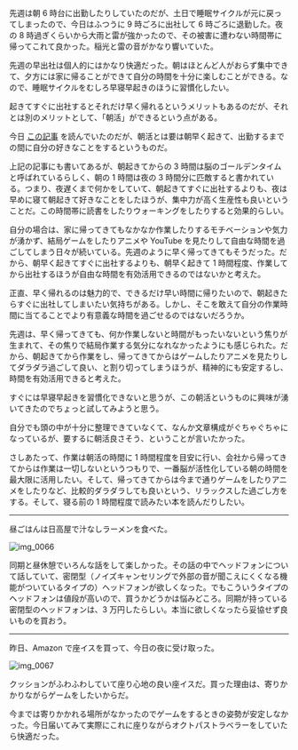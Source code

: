 先週は朝 6 時台に出勤したりしていたのだが、土日で睡眠サイクルが元に戻ってしまったので、今日はふつうに 9 時ごろに出社して 6 時ごろに退勤した。夜の 8 時過ぎくらいから大雨と雷が強かったので、その被害に遭わない時間帯に帰ってこれて良かった。稲光と雷の音がかなり響いていた。

先週の早出社は個人的にはかなり快適だった。朝はほとんど人がおらず集中できて、夕方には家に帰ることができて自分の時間を十分に楽しむことができる。なので、睡眠サイクルをむしろ早寝早起きのほうに習慣化したい。

起きてすぐに出社するとそれだけ早く帰れるというメリットもあるのだが、それとは別のメリットとして、「朝活」ができるという点がある。

今日 [この記事](https://bowgl.com/2017/08/16/morning-activities/) を読んでいたのだが、朝活とは要は朝早く起きて、出勤するまでの間に自分の好きなことをするというものだ。

上記の記事にも書いてあるが、朝起きてからの 3 時間は脳のゴールデンタイムと呼ばれているらしく、朝の 1 時間は夜の 3 時間分に匹敵すると書かれている。つまり、夜遅くまで何かをしていて、朝起きてすぐに出社するよりも、夜は早めに寝て朝起きて好きなことをしたほうが、集中力が高く生産性も良いということだ。この時間帯に読書をしたりウォーキングをしたりすると効果的らしい。

自分の場合は、家に帰ってきてもなかなか作業したりするモチベーションや気力が湧かず、結局ゲームをしたりアニメや YouTube を見たりして自由な時間を過ごしてしまう日々が続いている。先週のように早く帰ってきてもそうだった。だから、朝早く起きてすぐに出社するよりも、朝早く起きて 1 時間程度、作業してから出社するほうが自由な時間を有効活用できるのではないかと考えた。

正直、早く帰れるのは魅力的で、できるだけ早い時間に帰りたいので、朝起きたらすぐに出社してしまいたい気持ちがある。しかし、そこを敢えて自分の作業時間に当てることでより有意義な時間を過ごせるのではないだろうか。

先週は、早く帰ってきても、何か作業しないと時間がもったいないという焦りが生まれて、その焦りで結局作業する気分になれなかったようにも感じられた。だから、朝起きてから作業をし、帰ってきてからはゲームしたりアニメを見たりしてダラダラ過ごして良い、と割り切ってしまうほうが、精神的にも安定するし、時間を有効活用できると考えた。

すぐには早寝早起きを習慣化できないと思うが、この朝活というものに興味が湧いてきたのでちょっと試してみようと思う。

自分でも頭の中が十分に整理できていなくて、なんか文章構成がぐちゃぐちゃになっているが、要するに朝活良さそう、ということが言いたかった。

さしあたって、作業は朝活の時間に 1 時間程度を目安に行い、会社から帰ってきてからは作業は一切しないというつもりで、一番脳が活性化している朝の時間を最大限に活用したい。そして、帰ってきてからは今まで通りゲームをしたりアニメをしたりなど、比較的ダラダラしても良いという、リラックスした過ごし方をする。そして、寝る前の 1 時間程度で読みたい本を読んだりしたい。

---

昼ごはんは日高屋で汁なしラーメンを食べた。

![img_0066](https://noraworld.github.io/box-bulbasaur/2018/08/img_0066.jpg)

同期と昼休憩でいろんな話をして楽しかった。その話の中でヘッドフォンについて話していて、密閉型（ノイズキャンセリングで外部の音が聞こえにくくなる機能がついているタイプの）ヘッドフォンが欲しくなった。でもこういうタイプのヘッドフォンは値段が高いので、買うかどうかは悩みどころ。同期が持っている密閉型のヘッドフォンは、3 万円したらしい。本当に欲しくなったら妥協せず良いものを買おう。

---

昨日、Amazon で座イスを買って、今日の夜に受け取った。

![img_0067](https://noraworld.github.io/box-bulbasaur/2018/08/img_0067.jpg)

クッションがふわふわしていて座り心地の良い座イスだ。買った理由は、寄りかかりながらゲームをしたいからだ。

今までは寄りかかれる場所がなかったのでゲームをするときの姿勢が安定しなかった。今日届いてみて実際にこれに座りながらオクトパストラベラーをしていたら快適だった。
